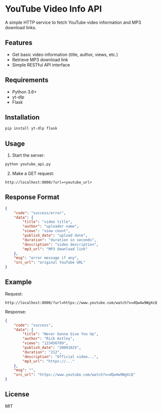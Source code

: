 # YouTube Video Info API

A simple HTTP service to fetch YouTube video information and MP3 download links.

## Features
- Get basic video information (title, author, views, etc.)
- Retrieve MP3 download link
- Simple RESTful API interface

## Requirements
- Python 3.6+
- yt-dlp
- Flask

## Installation
```bash
pip install yt-dlp flask
```

## Usage
1. Start the server:
```bash
python youtube_api.py
```

2. Make a GET request:
```
http://localhost:8000/?url=<youtube_url>
```

## Response Format
```json
{
    "code": "success/error",
    "data": {
        "title": "video title",
        "author": "uploader name",
        "views": "view count",
        "publish_date": "upload date",
        "duration": "duration in seconds",
        "description": "video description",
        "mp3_url": "MP3 download link"
    },
    "msg": "error message if any",
    "src_url": "original YouTube URL"
}
```

## Example
Request:
```
http://localhost:8000/?url=https://www.youtube.com/watch?v=dQw4w9WgXcQ
```

Response:
```json
{
    "code": "success",
    "data": {
        "title": "Never Gonna Give You Up",
        "author": "Rick Astley",
        "views": "123456789",
        "publish_date": "20091025",
        "duration": "212",
        "description": "Official video...",
        "mp3_url": "https://..."
    },
    "msg": "",
    "src_url": "https://www.youtube.com/watch?v=dQw4w9WgXcQ"
}
```

## License
MIT